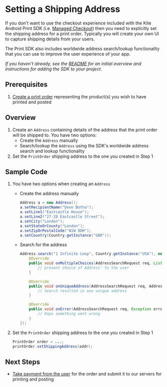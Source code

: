 Setting a Shipping Address
==============

If you don't want to use the checkout experience included with the Kite Android Print SDK (i.e. [Managed Checkout](../README.md#managed-checkout)) then you need to explicitly set the shipping address for a print order. Typically you will create your own UI to capture shipping details from your users. 

The Print SDK also includes worldwide address search/lookup functionality that you can use to improve the user experience of your app.

_If you haven't already, see the [README](../README.md) for an initial overview and instructions for adding the SDK to your project._

Prerequisites
--------
1. [Create a print order](create_print_order.md) representing the product(s) you wish to have printed and posted

Overview
--------
1. Create an `Address` containing details of the address that the print order will be shipped to. You have two options:
    - Create the `Address` manually
    - Search/lookup the `Address` using the SDK's worldwide address search and lookup functionality
2. Set the `PrintOrder` shipping address to the one you created in Step 1

Sample Code
-----------
1. You have two options when creating an `Address`
    - Create the address manually
    
        ```java
        Address a = new Address();
        a.setRecipientName("Deon Botha");
        a.setLine1("Eastcastle House");
        a.setLine2("27-28 Eastcastle Street");
        a.setCity("London");
        a.setStateOrCounty("London");
        a.setZipOrPostalCode("W1W 8DH");
        a.setCountry(Country.getInstance("GBR"));
        ```

    - Search for the address
    
        ```java
        Address.search("1 Infinite Loop", Country.getInstance("USA"), new AddressSearchRequestListener() {
            @Override
            public void onMultipleChoices(AddressSearchRequest req, List<Address> options) {
                // present choice of Address' to the user
            }

            @Override
            public void onUniqueAddress(AddressSearchRequest req, Address address) {
                // Search resulted in one unique address
            }

            @Override
            public void onError(AddressSearchRequest req, Exception error) {
                // Oops something went wrong
            }
        });
        ```
2. Set the `PrintOrder` shipping address to the one you created in Step 1

    ```java
    PrintOrder order = ...;
    printOrder.setShippingAddress(addr);
    ```

Next Steps
----------

- [Take payment from the user](payment.md) for the order and submit it to our servers for printing and posting